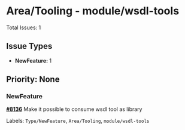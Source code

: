 # Area/Tooling - module/wsdl-tools

Total Issues: 1

## Issue Types

- **NewFeature:** 1

## Priority: None

### NewFeature

**[#8136](https://github.com/ballerina-platform/ballerina-library/issues/8136)** Make it possible to consume wsdl tool as library

Labels: `Type/NewFeature`, `Area/Tooling`, `module/wsdl-tools`

